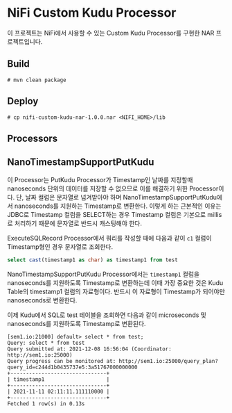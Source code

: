 # NiFi Custom Kudu Processor

이 프로젝트는 NiFi에서 사용할 수 있는 Custom Kudu Processor를 구현한 NAR 프로젝트입니다.

## Build

```
# mvn clean package
```

## Deploy

```
# cp nifi-custom-kudu-nar-1.0.0.nar <NIFI_HOME>/lib
```

## Processors

## NanoTimestampSupportPutKudu

이 Processor는 PutKudu Processor가 Timestamp인 날짜를 지정할때 nanoseconds 단위의 데이터를 저장할 수 없으므로 이를 해결하기 위한 Processor이다. 
단, 날짜 컬럼은 문자열로 넘겨받아야 하며 NanoTimestampSupportPutKudu에서 nanoseconds를 지원하는 Timestamp로 변환한다.
이렇게 하는 근본적인 이유는 JDBC로 Timestamp 컬럼을 SELECT하는 경우 Timestamp 컬럼은 기본으로 millis로 처리하기 때문에 문자열로 반드시 캐스팅해야 한다.

ExecuteSQLRecord Processor에서 쿼리를 작성할 때에 다음과 같이 `c1` 컬럼이 Timestamp형인 경우 문자열로 조회한다.

```sql
select cast(timestamp1 as char) as timestamp1 from test
```

NanoTimestampSupportPutKudu Processor에서는 `timestamp1` 컬럼을 nanoseconds를 지원하도록 Timestamp로 변환하는데 이때 가장 중요한 것은 Kudu Table의 timestamp1 컬럼의 자료형이다.
반드시 이 자료형이 Timestamp가 되어야만 nanoseconds로 변환한다.

이제 Kudu에서 SQL로 test 테이블을 조회하면 다음과 같이 microseconds 및 nanoseconds를 지원하도록 Timestamp로 변환된다.

```
[sem1.io:21000] default> select * from test;
Query: select * from test
Query submitted at: 2021-12-08 16:56:04 (Coordinator: http://sem1.io:25000)
Query progress can be monitored at: http://sem1.io:25000/query_plan?query_id=c244d1b0435737e5:3a51767000000000
+-------------------------------+
| timestamp1                    |
+-------------------------------+
| 2021-11-11 02:11:11.111110000 |
+-------------------------------+
Fetched 1 row(s) in 0.13s
```